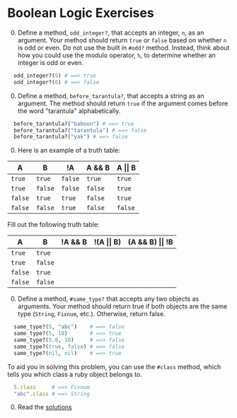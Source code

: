 # Boolean Logic Exercises

0. Define a method, `odd_integer?`, that accepts an integer, `n`, as an argument. Your method should return `true` or `false` based on whether `n` is odd or even. Do not use the built in `#odd?` method. Instead, think about how you could use the modulo operator, `%`, to determine whether an integer is odd or even.

  ```ruby
    odd_integer?(5) # ==> true
    odd_integer?(6) # ==> false
  ```

0. Define a method, `before_tarantula?`, that accepts a string as an argument. The method should return `true` if the argument comes before the word "tarantula" alphabetically.

  ```ruby
    before_tarantula?("baboon") # ==> true
    before_tarantula?("tarantula") # ==> false
    before_tarantula?("yak") # ==> false
  ```

0. Here is an example of a truth table:

  A      | B     | !A    | A && B   | A  &#124;&#124;  B
  -------|-------|-------|----------|-------------|
  `true` |`true` |`false`|`true`    | `true`
  `true` |`false`|`false`|`false`   | `true`
  `false`|`true` |`true` |`false`   | `true`
  `false`|`false`|`true` |`false`   | `false`

  Fill out the following truth table:

  A      | B     | !A && B    | !(A &#124;&#124; B) | (A && B) &#124;&#124; !B
  -------|-------|------------|-------------|--------------------|
  `true` |`true` |            |             |
  `true` |`false`|            |             |
  `false`|`true` |            |             |
  `false`|`false`|            |             |

0. Define a method, `#same_type?` that accepts any two objects as arguments. Your method should return true if both objects are the same type (`String`, `Fixnum`, etc.). Otherwise, return false.

  ```ruby
    same_type?(5, "abc")    # ==> false
    same_type?(5, 10)       # ==> true
    same_type?(5.0, 10)     # ==> false
    same_type?(true, false) # ==> false
    same_type?(nil, nil)    # ==> true
  ```

To aid you in solving this problem, you can use the `#class` method, which tells you which class a ruby object belongs to.

  ```ruby
    5.class     # ==> Fixnum
    "abc".class # ==> String
  ```

0. Read the [solutions](../solutions/part2/boolean_logic_solutions.md)
